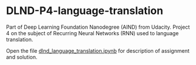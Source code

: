 # DLND-P4-language-translation
Part of Deep Learning Foundation Nanodegree (AIND) from Udacity. Project 4 on the subject of Recurring Neural Networks (RNN) used to language translation.

Open the file [dlnd_language_translation.ipynb](dlnd_language_translation.ipynb) for description of assignment and solution.
